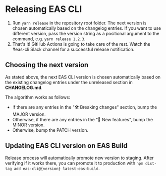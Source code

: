 # Releasing EAS CLI

1. Run `yarn release` in the repository root folder. The next version is chosen automatically based on the changelog entries. If you want to use different version, pass the version string as a positional argument to the command, e.g. `yarn release 1.2.3`.
2. That's it! GitHub Actions is going to take care of the rest. Watch the #eas-cli Slack channel for a successful release notification.

## Choosing the next version

As stated above, the next EAS CLI version is chosen automatically based on the existing changelog entries under the unreleased section in **CHANGELOG.md**.

The algorithm works as follows:

- If there are any entries in the "🛠 Breaking changes" section, bump the MAJOR version.
- Otherwise, if there are any entries in the "🎉 New features", bump the MINOR version.
- Otherwise, bump the PATCH version.

## Updating EAS CLI version on EAS Build

Release process will automatically promote new version to staging. After verifying if it works there, you can promote it to production with `npm dist-tag add eas-cli@{version} latest-eas-build`.
